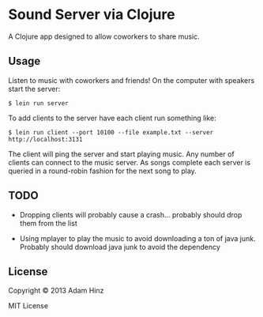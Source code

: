 # Sound Server via Clojure

A Clojure app designed to allow coworkers to share music.

## Usage

Listen to music with coworkers and friends! On the computer with
speakers start the server:

```
$ lein run server
```

To add clients to the server have each client run something like:

```
$ lein run client --port 10100 --file example.txt --server http://localhost:3131
```

The client will ping the server and start playing music. Any number of
clients can connect to the music server. As songs complete each server
is queried in a round-robin fashion for the next song to play.

## TODO

- Dropping clients will probably cause a crash... probably should drop
  them from the list

- Using mplayer to play the music to avoid downloading a ton of java
  junk. Probably should download java junk to avoid the dependency

## License

Copyright © 2013 Adam Hinz

MIT License
